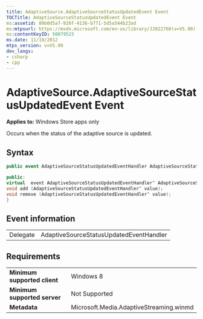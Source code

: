 ```yaml
---
title: AdaptiveSource.AdaptiveSourceStatusUpdatedEvent Event
TOCTitle: AdaptiveSourceStatusUpdatedEvent Event
ms:assetid: 89b0d5a7-926f-4136-b771-5d5a544b23ad
ms:mtpsurl: https://msdn.microsoft.com/en-us/library/JJ822768(v=VS.90)
ms:contentKeyID: 50079523
ms.date: 11/19/2012
mtps_version: v=VS.90
dev_langs:
- csharp
- cpp
---
```


# AdaptiveSource.AdaptiveSourceStatusUpdatedEvent Event

**Applies to:** Windows Store apps only

Occurs when the status of the adaptive source is updated.

## Syntax

```csharp
public event AdaptiveSourceStatusUpdatedEventHandler AdaptiveSourceStatusUpdatedEvent
```

```cpp
public:
virtual  event AdaptiveSourceStatusUpdatedEventHandler^ AdaptiveSourceStatusUpdatedEvent {
void add (AdaptiveSourceStatusUpdatedEventHandler^ value);
void remove (AdaptiveSourceStatusUpdatedEventHandler^ value);
}
```

## Event information

|||
|--- |--- |
|Delegate|AdaptiveSourceStatusUpdatedEventHandler|


## Requirements

|||
|--- |--- |
|**Minimum supported client**|Windows 8|
|**Minimum supported server**|Not Supported|
|**Metadata**|Microsoft.Media.AdaptiveStreaming.winmd|


